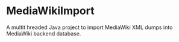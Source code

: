 # MediaWikiImport
A multit hreaded Java project to import MediaWiki XML dumps into MediaWiki backend database.
